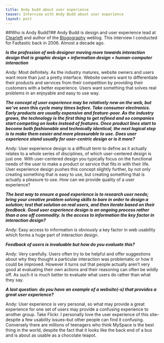 ```yaml
---
title: Andy budd about user experience
teaser: Interview with Andy Budd about user experience
layout: post
---
```


##Who is Andy Budd?##
Andy Budd is design and user experience lead at [Clearleft](http://www.clearleft.com/) and author of the [Blogography](http://andybudd.com/) weblog. This interview I conducted for Fadtastic back in 2006. Almost a decade ago.

***Is the profession of web designer moving more towards interaction design that is graphic design + information design + human-computer interaction***


Andy: Most definitely. As the industry matures, website owners and users want more than just a pretty interface. Website owners want to differentiate their products and services from their competition by providing their customers with a better experience. Users want something that solves real problems in an enjoyable and easy to use way.

***The concept of user experience may be relatively new on the web, but we’ve seen this cycle many times before. Take consumer electronics. Early products are usually expensive and feature-poor. As the industry grows, the technology is the first thing to get refined and so companies start competing on looks instead of features. Once product lines start to become both fashionable and technically identical, the next logical step is to make them easier and more pleasurable to use.***
***Does user experience stand usually for user-centric design or is it more?***

Andy: User experience design is a difficult term to define as it actually relates to a whole series of disciplines, of which user-centered design is just one. With user-centered design you typically focus on the functional needs of the user to make a product or service that fits in with their life. User experience design pushes this concept slightly further, by not only creating something that is easy to use, but creating something that is actually a pleasure to use.
How can we provide quality of a user experience?

***The best way to ensure a good experience is to research user needs; bring your creative problem solving skills to bare in order to design a solution; test that solution on real users, and then iterate based on their feedback. Good user experience design is an ongoing process rather than a one off commodity.
Is the access to information the key factor in interaction design?***

Andy: Easy access to information is obviously a key factor in web usability which forms a huge part of interaction design.

***Feedback of users is invaluable but how do you evaluate this?***

Andy: Very carefully. Users often try to be helpful and offer suggestions about why they thought a particular interaction was problematic or how it could be improved. However it turns out that people actually aren’t very good at evaluating their own actions and their reasoning can often be wildly off. As such it is much better to evaluate what users do rather than what they say.

***A last question: do you have an example of a website(-s) that provides a great user experience?***

Andy: User experience is very personal, so what may provide a great experience for one set of users may provide a confusing experience to another group. Take Flickr. I personally love the user experience of this site–despite a few usability issues–but other people can find it confusing. Conversely there are millions of teenagers who think MySpace is the best thing in the world, despite the fact that it looks like the back end of a bus and is about as usable as a chocolate teapot.

